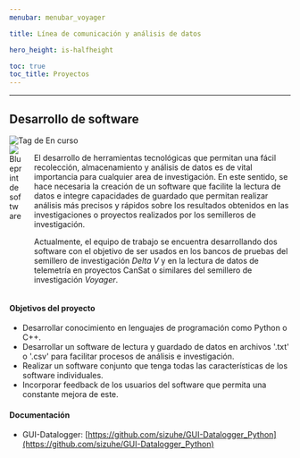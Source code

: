 ```yaml
---
menubar: menubar_voyager

title: Línea de comunicación y análisis de datos

hero_height: is-halfheight

toc: true
toc_title: Proyectos
---
```

<link href="../../../assets/css/custom.css" rel="stylesheet" type="text/css">
<style>
  .hero.is-primary.is-bold {
    background-color: #262464;
    background-image: none;
  }
</style>


---

## Desarrollo de software
<img class="badges" src="https://img.shields.io/badge/-En%20curso-FFDD56" alt="Tag de En curso">

<div class="columns is-multiline is-vcentered">
  <div class="column is-one-third">
    <img id ="img-logos" src="../../img/blueprint_software.png" alt="Blueprint de software">
  </div>
  <div class="column">
    <p>El desarrollo de herramientas tecnológicas que permitan una fácil recolección, almacenamiento y análisis de datos es de vital importancia para cualquier area de investigación. En este sentido, se hace necesaria la creación de un software que facilite la lectura de datos e integre capacidades de guardado que permitan realizar análisis más precisos y rápidos sobre los resultados obtenidos en las investigaciones o proyectos realizados por los semilleros de investigación.</p>
    <p>Actualmente, el equipo de trabajo se encuentra desarrollando dos software con el objetivo de ser usados en los bancos de pruebas del semillero de investigación <i>Delta V</i> y en la lectura de datos de telemetría en proyectos CanSat o similares del semillero de investigación <i>Voyager</i>.</p>
  </div>
</div>

#### Objetivos del proyecto
- Desarrollar conocimiento en lenguajes de programación como Python o C++.
- Desarrollar un software de lectura y guardado de datos en archivos '.txt' o '.csv' para facilitar procesos de análisis e investigación.
- Realizar un software conjunto que tenga todas las características de los software individuales.
- Incorporar feedback de los usuarios del software que permita una constante mejora de este.

#### Documentación
- GUI-Datalogger: [https://github.com/sizuhe/GUI-Datalogger_Python](https://github.com/sizuhe/GUI-Datalogger_Python)